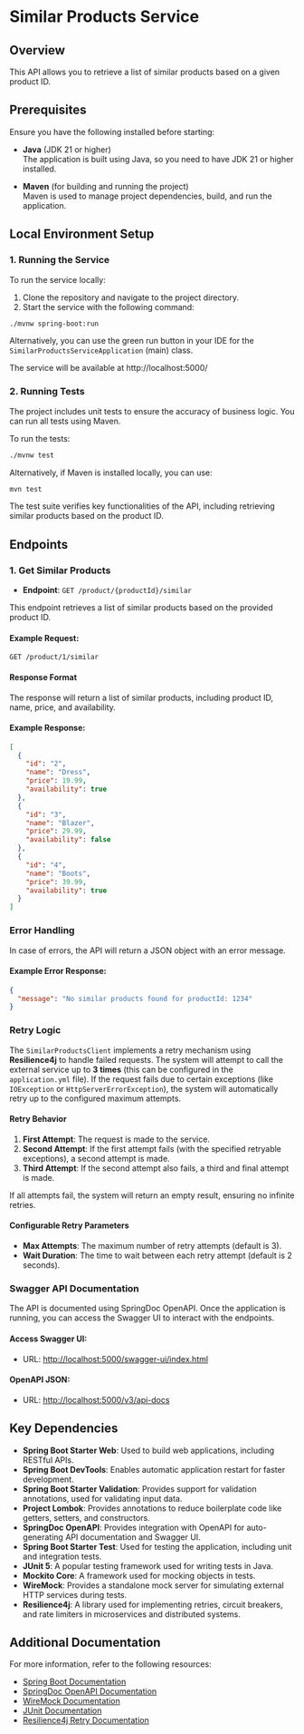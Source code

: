 # Similar Products Service

## Overview

This API allows you to retrieve a list of similar products based on a given product ID.

## Prerequisites

Ensure you have the following installed before starting:

- **Java** (JDK 21 or higher)  
  The application is built using Java, so you need to have JDK 21 or higher installed.

- **Maven** (for building and running the project)  
  Maven is used to manage project dependencies, build, and run the application.

## Local Environment Setup

### 1. Running the Service

To run the service locally:

1. Clone the repository and navigate to the project directory.
2. Start the service with the following command:

```bash
./mvnw spring-boot:run
```

Alternatively, you can use the green run button in your IDE for the `SimilarProductsServiceApplication` (main) class.

The service will be available at http://localhost:5000/

### 2. Running Tests

The project includes unit tests to ensure the accuracy of business logic. You can run all tests using Maven.

To run the tests:

```bash
./mvnw test
```
Alternatively, if Maven is installed locally, you can use:

```bash
mvn test
```
The test suite verifies key functionalities of the API, including retrieving similar products based on the product ID.

## Endpoints

### 1. Get Similar Products
- **Endpoint**: `GET /product/{productId}/similar`

This endpoint retrieves a list of similar products based on the provided product ID.

#### Example Request:
```http
GET /product/1/similar
```

#### Response Format
The response will return a list of similar products, including product ID, name, price, and availability.

#### Example Response:
```json
[
  {
    "id": "2",
    "name": "Dress",
    "price": 19.99,
    "availability": true
  },
  {
    "id": "3",
    "name": "Blazer",
    "price": 29.99,
    "availability": false
  },
  {
    "id": "4",
    "name": "Boots",
    "price": 39.99,
    "availability": true
  }
]
```
### Error Handling
In case of errors, the API will return a JSON object with an error message.

#### Example Error Response:
```json
{
  "message": "No similar products found for productId: 1234"
}
```
### Retry Logic

The `SimilarProductsClient` implements a retry mechanism using **Resilience4j** to handle failed requests. The system will attempt to call the external service up to **3 times** (this can be configured in the `application.yml` file). If the request fails due to certain exceptions (like `IOException` or `HttpServerErrorException`), the system will automatically retry up to the configured maximum attempts.

#### Retry Behavior
1. **First Attempt**: The request is made to the service.
2. **Second Attempt**: If the first attempt fails (with the specified retryable exceptions), a second attempt is made.
3. **Third Attempt**: If the second attempt also fails, a third and final attempt is made.

If all attempts fail, the system will return an empty result, ensuring no infinite retries.

#### Configurable Retry Parameters
- **Max Attempts**: The maximum number of retry attempts (default is 3).
- **Wait Duration**: The time to wait between each retry attempt (default is 2 seconds).


### Swagger API Documentation
The API is documented using SpringDoc OpenAPI. Once the application is running, you can access the Swagger UI to interact with the endpoints.

#### Access Swagger UI:
- URL: [http://localhost:5000/swagger-ui/index.html](http://localhost:5000/swagger-ui/index.html)

#### OpenAPI JSON:
- URL: [http://localhost:5000/v3/api-docs](http://localhost:5000/v3/api-docs)

## Key Dependencies

- **Spring Boot Starter Web**: Used to build web applications, including RESTful APIs.
- **Spring Boot DevTools**: Enables automatic application restart for faster development.
- **Spring Boot Starter Validation**: Provides support for validation annotations, used for validating input data.
- **Project Lombok**: Provides annotations to reduce boilerplate code like getters, setters, and constructors.
- **SpringDoc OpenAPI**: Provides integration with OpenAPI for auto-generating API documentation and Swagger UI.
- **Spring Boot Starter Test**: Used for testing the application, including unit and integration tests.
- **JUnit 5**: A popular testing framework used for writing tests in Java.
- **Mockito Core**: A framework used for mocking objects in tests.
- **WireMock**: Provides a standalone mock server for simulating external HTTP services during tests.
- **Resilience4j**: A library used for implementing retries, circuit breakers, and rate limiters in microservices and distributed systems.

## Additional Documentation

For more information, refer to the following resources:

- [Spring Boot Documentation](https://spring.io/projects/spring-boot)
- [SpringDoc OpenAPI Documentation](https://springdoc.org/)
- [WireMock Documentation](https://wiremock.org/docs/)
- [JUnit Documentation](https://junit.org/junit5/docs/current/user-guide/)
- [Resilience4j Retry Documentation](https://resilience4j.readme.io/docs/retry)
